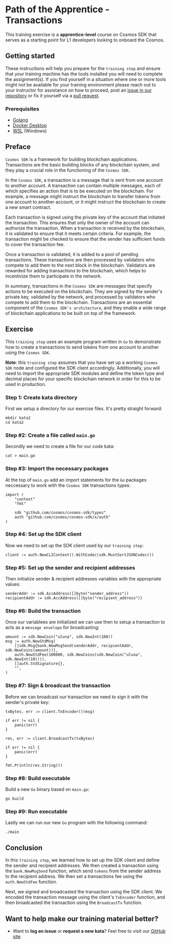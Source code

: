 Path of the Apprentice - Transactions
======================================

This training exercise is a **apprentice-level** course on Cosmos SDK that serves as a starting point for L1 developers looking to onboard the Cosmos.

## Getting started
These instructions will help you prepare for the `training step` and ensure that your training machine has the tools installed you will need to complete the assignment(s). If you find yourself in a situation where one or more tools might not be available for your training environment please reach out to your instructor for assistance on how to proceed, post an [issue in our repository](https://github.com/classic-terra/dojo/issues) or fix it yourself via a [pull request](https://github.com/classic-terra/dojo/pulls).

### Prerequisites
* [Golang](https://go.dev/dl/)
* [Docker Desktop](https://www.docker.com/products/docker-desktop)
* [WSL](https://learn.microsoft.com/en-us/windows/wsl/install) (Windows)

## Preface
`Cosmos SDK` is a framework for building blockchain applications. Transactions are the basic building blocks of any blockchain system, and they play a crucial role in the functioning of the `Cosmos SDK`.

In the `Cosmos SDK`, a transaction is a message that is sent from one account to another account. A transaction can contain multiple messages, each of which specifies an action that is to be executed on the blockchain. For example, a message might instruct the blockchain to transfer tokens from one account to another account, or it might instruct the blockchain to create a new smart contract.

Each transaction is signed using the private key of the account that initiated the transaction. This ensures that only the owner of the account can authorize the transaction. When a transaction is received by the blockchain, it is validated to ensure that it meets certain criteria. For example, the transaction might be checked to ensure that the sender has sufficient funds to cover the transaction fee.

Once a transaction is validated, it is added to a pool of pending transactions. These transactions are then processed by validators who compete to add them to the next block in the blockchain. Validators are rewarded for adding transactions to the blockchain, which helps to incentivize them to participate in the network.

In summary, transactions in the `Cosmos SDK` are messages that specify actions to be executed on the blockchain. They are signed by the sender's private key, validated by the network, and processed by validators who compete to add them to the blockchain. Transactions are an essential component of the `Cosmos SDK's architecture`, and they enable a wide range of blockchain applications to be built on top of the framework.

## Exercise
This `training step` uses an example program written in `Go` to demonstrate how to create a transactions  to send tokens from one account to another using the `Cosmos SDK`.

**Note**: this `training step` assumes that you have set up a working `Cosmos SDK` node and configured the SDK client accordingly. Additionally, you will need to import the appropriate SDK modules and define the token type and decimal places for your specific blockchain network in order for this to be used in production.

### Step 1: Create kata directory
First we setup a directory for our exercise files. It's pretty straight forward:

```
mkdir kata2
cd kata2
```

### Step #2: Create a file called `main.go`
Secondly we need to create a file for our code kata:

```
cat > main.go
```

### Step #3: Import the necessary packages
At the top of `main.go` add an import statements for the `Go` packages neccessary to work with the `Cosmos SDK` transactions types:

```
import (
    "context"
    "fmt"

    sdk "github.com/cosmos/cosmos-sdk/types"
    auth "github.com/cosmos/cosmos-sdk/x/auth"
)
```

### Step #4: Set up the SDK client
Now we need to set up the SDK client used by our `training step`:

```
client := auth.NewCLIContext().WithCodec(sdk.MustSortJSONCodec())
```

### Step #5: Set up the sender and recipient addresses
Then initialize sender & recipient addresses variables with the appropriate values:

```
senderAddr := sdk.AccAddress([]byte("sender_address"))
recipientAddr := sdk.AccAddress([]byte("recipient_address"))
```

### Step #6: Build the transaction
Once our variablees are initialized we can use then to setup a transaction to acts as a `message envelope` for broadcasting:

```
amount := sdk.NewCoin("uluna", sdk.NewInt(100))
msg := auth.NewStdMsg(
    []sdk.Msg{bank.NewMsgSend(senderAddr, recipientAddr, sdk.NewCoins(amount))},
    auth.NewStdFee(100000, sdk.NewCoins(sdk.NewCoin("uluna", sdk.NewInt(10)))),
    []auth.StdSignature{},
    "",
)
```

### Step #7: Sign & broadcast the transaction
Before we can broadcast our transaction we need to sign it with the sender's private key:

```
txBytes, err := client.TxEncoder()(msg)

if err != nil {
    panic(err)
}

res, err := client.BroadcastTx(txBytes)

if err != nil {
    panic(err)
}

fmt.Println(res.String())
```

### Step #8: Build executable
Build a new `Go` binary based on `main.go`:

```
go build
```

### Step #9: Run executable
Lastly we can run our new `Go` program with the following command:

```
./main
```

## Conclusion
In this `training step`, we learned how to set up the SDK client and define the sender and recipient addresses. We then created a transaction using the `bank.NewMsgSend` function, which send `tokens` from the sender address to the recipient address. We then set a transactions fee using the `auth.NewStdFee` function.

Next, we signed and broadcasted the transaction using the SDK client. We encoded the transaction message using the client's `TxEncoder` function, and then broadcasted the transaction using the `BroadcastTx` function.


## Want to help make our training material better?
 * Want to **log an issue** or **request a new kata**? Feel free to visit our [GitHub site](https://github.com/classic-terra/dojo/issues).
 